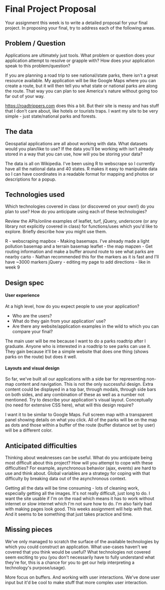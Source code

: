 # Final Project Proposal

Your assignment this week is to write a detailed proposal for your final
project. In proposing your final, try to address each of the following
areas.

## Problem / Question

Applications are ultimately just tools. What problem or question does
your application attempt to resolve or grapple with? How does your
application speak to this problem/question?

If you are planning a road trip to see national/state parks, there isn't
a great resource available. My application will be like Google Maps where
you can create a route, but it will then tell you what state or national
parks are along the route. That way you can plan to see America's nature
without going too far out of your way.

https://roadtrippers.com does this a bit. But their site is messy and has stuff
that I don't care about, like hotels or tourists traps. I want my site to be
very simple - just state/national parks and forests.

## The data

Geospatial applications are all about working with data. What datasets
would you plan/like to use? If the data you'll be working with isn't
already stored in a way that you can use, how will you be storing your data?

The data is all on Wikipedia. I've been using R to webscrape so I currently have
all the national data and 40 states. R makes it easy to manipulate data so I
can have coordinates in a readable format for mapping and photos or descriptions
for a popup.

## Technologies used

Which technologies covered in class (or discovered on your own!) do you
plan to use? How do you anticipate using each of these technologies?

Review the APIs/online examples of leaflet, turf, jQuery, underscore (or
any library not explicitly covered in class) for functions/uses which
you'd like to explore. Briefly describe how you might use them.

R - webscraping
mapbox - Making basemaps. I've already made a light pollution basemap and a terrain basemap
leaflet - the map
mapzen - Get routing information and make a buffer around route to see what parks are nearby
carto - Nathan recommended this for the markers as it is fast and I'll have ~3000 markers
jQuery - editing my page to add directions - like in week 9


## Design spec

#### User experience

At a high level, how do you expect people to use your application?
- Who are the users?
- What do they gain from your application' use?
- Are there any website/application examples in the wild to which you can compare your final?

The main user will be me because I want to do a parks roadtrip after I graduate.
Anyone who is interested in a roadtrip to see parks can use it. They gain because it'll be
a simple website that does one thing (shows parks on the route) but does it well.

#### Layouts and visual design

So far, we've built all our applications with a side bar for
representing non-map content and navigation. This is not the only
successful design. Extra content could be displayed in a top bar,
through modals, through side bars on both sides, and any combination of
these as well as a number not mentioned. Try to describe your
application's visual layout. Conceptually (no need for extensive CSS
here), what will this design require?

I want it to be similar to Google Maps. Full screen map with a transparent
panel showing details on what you click. All of the parks will be on
the map as dots and those within a buffer of the route (buffer distance set by user)
will be a different color.

## Anticipated difficulties

Thinking about weaknesses can be useful. What do you anticipate being
most difficult about this project? How will you attempt to cope with
these difficulties? For example, asynchronous behavior (ajax, events)
are hard to use and think about. Global variables are a strategy for
coping with that difficulty by breaking data out of the asynchronous
context.

Getting all the data will be time consuming - lots of cleaning work, especially
getting all the images. It's not really difficult, just long to do.
I want the site usable if I'm on the road which means
it has to work without internet or slow internet which I'm not sure how to do.
I'm also fairly bad with making pages look good. This weeks assignment will help
with that. And it seems to be something that just takes practice and time.

## Missing pieces

We've only managed to scratch the surface of the available technologies
by which you could construct an application. What use-cases haven't we covered
that you think would be useful? What technologies not covered seem exciting to
you (you don't necessarily have to fully understand what they're for,
this is a chance for you to get our help interpreting a technology's
purpose/usage).

More focus on buffers. And working with user interactions. We've done user input
but it'd be cool to make stuff that more complex user interaction. 
